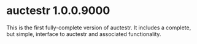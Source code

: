 # auctestr 1.0.0.9000

This is the first fully-complete version of auctestr. It includes a complete, but simple, interface to auctestr and associated functionality.